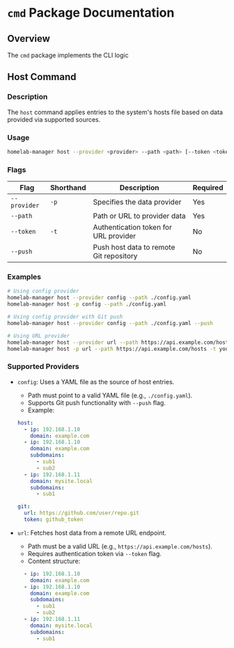 # `cmd` Package Documentation

## Overview

The `cmd` package implements the CLI logic

## Host Command

### Description

The `host` command applies entries to the system's hosts file based on data provided via supported sources.

### Usage

```sh
homelab-manager host --provider <provider> --path <path> [--token <token>] [--push]
```

### Flags

| Flag        | Shorthand | Description                                    | Required |
|-------------|-----------|------------------------------------------------|----------|
| `--provider`| `-p`      | Specifies the data provider                    | Yes      |
| `--path`    |           | Path or URL to provider data                   | Yes      |
| `--token`   | `-t`      | Authentication token for URL provider          | No       |
| `--push`    |           | Push host data to remote Git repository        | No       |

### Examples

```sh
# Using config provider
homelab-manager host --provider config --path ./config.yaml
homelab-manager host -p config --path ./config.yaml

# Using config provider with Git push
homelab-manager host --provider config --path ./config.yaml --push

# Using URL provider
homelab-manager host --provider url --path https://api.example.com/hosts --token your-auth-token
homelab-manager host -p url --path https://api.example.com/hosts -t your-auth-token
```

### Supported Providers

- `config`: Uses a YAML file as the source of host entries.
  - Path must point to a valid YAML file (e.g., `./config.yaml`).
  - Supports Git push functionality with `--push` flag.
  - Example:
  ```yml
  host:
    - ip: 192.168.1.10
      domain: example.com
    - ip: 192.168.1.10
      domain: example.com
      subdomains:
        - sub1
        - sub2
    - ip: 192.168.1.11
      domain: mysite.local
      subdomains:
        - sub1

  git:
    url: https://github.com/user/repo.git
    token: github_token
  ```

- `url`: Fetches host data from a remote URL endpoint.
  - Path must be a valid URL (e.g., `https://api.example.com/hosts`).
  - Requires authentication token via `--token` flag.
  - Content structure:
  ```yml
    - ip: 192.168.1.10
      domain: example.com
    - ip: 192.168.1.10
      domain: example.com
      subdomains:
        - sub1
        - sub2
    - ip: 192.168.1.11
      domain: mysite.local
      subdomains:
        - sub1
  ```
